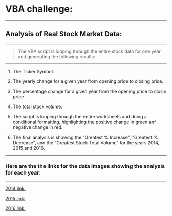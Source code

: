 # VBA challenge:
---
## Analysis of Real Stock Market Data:
---
>The VBA script is looping through the entire
 stock data for one year and generating the following results:
 ---
1. The Ticker Symbol.

2. The yearly change for a given year from opening price to closing price.
3. The percentage change for a given year from the opening price to closin price
4. The total stock volume.
5. The script is looping through the entire worksheets and doing a conditional formatting, highlighting the positive change in green anf negative change in red.
6. The final analysis is showing the "Greatest % Increase", "Greatest % Decrease", and the "Greatest Stock Total Volume" for the years 2014, 2015 and 2016.
---
### Here are the the links for the data images showing the analysis for each year:
---
[2014 link:](C:\Users\Uzma\Home_Work_Repo_Folder\VBA-challenge\2014_Analysis_Output.PNG)

[2015 link:](C:\Users\Uzma\Home_Work_Repo_Folder\VBA-challenge\2015_Analysis_Output.PNG)

[2016 link:](C:\Users\Uzma\Home_Work_Repo_Folder\VBA-challenge\2016_Analysis_Output.PNG)



